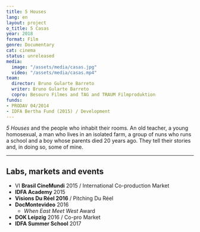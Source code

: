```yaml
---
title: 5 Houses
lang: en
layout: project
o_title: 5 Casas
year: 2018
format: Film
genre: Documentary
cat: cinema
status: unreleased
media:
  image: "/assets/media/casas.jpg"
  video: "/assets/media/casas.mp4"
team:
  director: Bruno Gularte Barreto
  writer: Bruno Gularte Barreto
  copro: Besouro Filmes and TAG and TRAUM Filmproduktion
funds:
- PRODAV 04/2014
- IDFA Bertha Fund (2015) / Development
---
```


_5 Houses_ and the people who inhabit their rooms. An old teacher, a young homosexual, a man who lives in an isolated farm, a group of nuns who runs a school and a boy whose parents died 20 years ago. They tell their stories and, in doing so, some of mine.


---

## Labs, markets and events
* VI **Brasil CineMundi** 2015 / International Co-production Market
* **IDFA Academy** 2015
* **Visions Du Réel 2016** / Pitching Du Réel
* **DocMontevideo** 2016
  * _When East Meet West_ Award
* **DOK Leipzig** 2016 / Co-pro Market
* **IDFA Summer School** 2017

